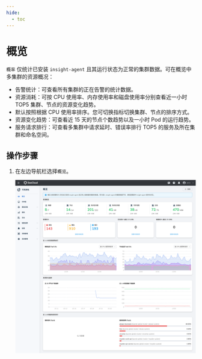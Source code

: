 ```yaml
---
hide:
  - toc
---
```


# 概览

`概率` 仅统计已安装 `insight-agent` 且其运行状态为正常的集群数据。可在概览中多集群的资源概况：

- 告警统计：可查看所有集群的正在告警的统计数据。
- 资源消耗：可按 CPU 使用率、内存使用率和磁盘使用率分别查看近一小时 TOP5 集群、节点的资源变化趋势。
- 默认按照根据 CPU 使用率排序。您可切换指标切换集群、节点的排序方式。
- 资源变化趋势：可查看近 15 天的节点个数趋势以及一小时 Pod 的运行趋势。
- 服务请求排行：可查看多集群中请求延时、错误率排行 TOP5 的服务及所在集群和命名空间。

## 操作步骤

1. 在左边导航栏选择`概览`。

    ![概览](../../images/overview.png)
